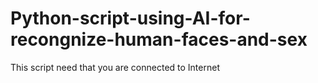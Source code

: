 # Python-script-using-AI-for-recongnize-human-faces-and-sex
This script need that you are connected to Internet
